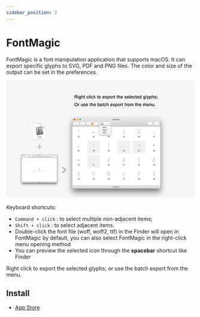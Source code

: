 ```yaml
---
sidebar_position: 2
---
```


# FontMagic

FontMagic is a font manipulation application that supports macOS. It can export specific glyphs to SVG, PDF and PNG files. The color and size of the output can be set in the preferences.


![FontMagic-mini-1](img/FontMagic.png)

Keyboard shortcuts:

* `Command + click` : to select multiple non-adjacent items;
* `Shift + click` : to select adjacent items.
* Double-click the font file (woff, woff2, ttf) in the Finder will open in FontMagic by default, you can also select FontMagic in the right-click menu opening method
* You can preview the selected icon through the **spacebar** shortcut like Finder


Right click to export the selected glyphs; or use the batch export from the menu.

## Install 

* <a href="https://apps.apple.com/app/id1181350496">App Store</a>
